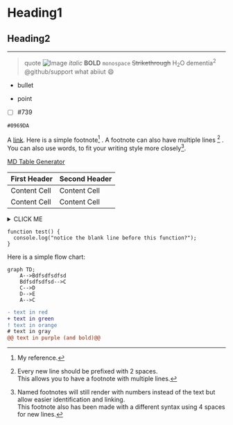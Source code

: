 # Heading1
## Heading2
---
> quote
![Image](./data/.animal.gif "icon")
*italic*
**BOLD**
`monospace`
~~Strikethrough~~
H<sub>2</sub>O
dementia<sup>2</sup>
@github/support what abiiut
:smile:

- bullet 
* point
- [ ] #739

`#0969DA`

A [link](http://example.com).
Here is a simple footnote[^1] .
A footnote can also have multiple lines [^2] .  
You can also use words, to fit your writing style more closely[^note].

<!-- This content will not appear in the rendered Markdown -->
[MD Table Generator](https://www.tablesgenerator.com/markdown_tables)

| First Header  | Second Header | 
| ------------- | ------------- | 
| Content Cell  | Content Cell  | 
| Content Cell  | Content Cell  | 

<details><summary>CLICK ME</summary>
<p>

#### We can hide anything, even code!

```ruby
   puts "Hello World"
```

</p>
</details>

```
function test() {
  console.log("notice the blank line before this function?");
}
```

Here is a simple flow chart:

```mermaid
graph TD;
    A-->Bdfsdfsdfsd
    Bdfsdfsdfsd-->C
    C-->D
    D-->E
    A-->C

```

```diff
- text in red
+ text in green
! text in orange
# text in gray
@@ text in purple (and bold)@@
```

[^1]: My reference.
[^2]: Every new line should be prefixed with 2 spaces.  
  This allows you to have a footnote with multiple lines.
[^note]:
    Named footnotes will still render with numbers instead of the text but allow easier identification and linking.  
    This footnote also has been made with a different syntax using 4 spaces for new lines.
